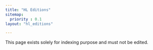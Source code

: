 ```yaml
---
title: "HL Editions"
sitemap:
  priority : 0.1
layout: "hl_editions"

---
```

This page exists solely for indexing purpose and must not be edited.